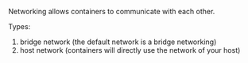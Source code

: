Networking allows containers to communicate with each other.

Types:

1. bridge network (the default network is a bridge networking)
2. host network (containers will directly use the network of your host)
